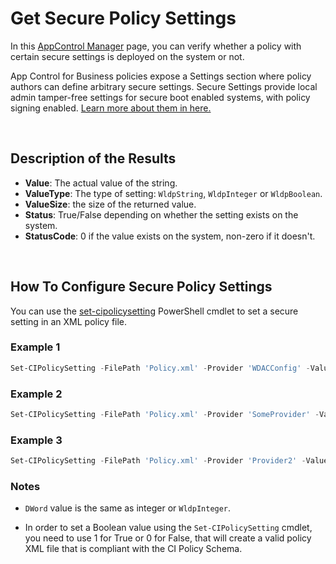 # Get Secure Policy Settings

In this [AppControl Manager](https://github.com/HotCakeX/Harden-Windows-Security/wiki/AppControl-Manager) page, you can verify whether a policy with certain secure settings is deployed on the system or not.

App Control for Business policies expose a Settings section where policy authors can define arbitrary secure settings. Secure Settings provide local admin tamper-free settings for secure boot enabled systems, with policy signing enabled. [Learn more about them in here.](https://learn.microsoft.com/en-us/windows/security/application-security/application-control/app-control-for-business/design/understanding-appcontrol-policy-settings)

<br>

## Description of the Results

* **Value**: The actual value of the string.
* **ValueType**: The type of setting: `WldpString`, `WldpInteger` or `WldpBoolean`.
* **ValueSize**: the size of the returned value.
* **Status**: True/False depending on whether the setting exists on the system.
* **StatusCode**: 0 if the value exists on the system, non-zero if it doesn't.

<br>

## How To Configure Secure Policy Settings

You can use the [set-cipolicysetting](https://learn.microsoft.com/en-us/powershell/module/configci/set-cipolicysetting) PowerShell cmdlet to set a secure setting in an XML policy file.

### Example 1

```powershell
Set-CIPolicySetting -FilePath 'Policy.xml' -Provider 'WDACConfig' -ValueType 'Boolean' -Value '1' -ValueName 'IsUserModePolicy' -Key '{4a981f19-1f7f-4167-b4a6-915765e34fd6}'
```

### Example 2

```powershell
Set-CIPolicySetting -FilePath 'Policy.xml' -Provider 'SomeProvider' -ValueType 'String' -Value 'HotCakeX' -ValueName 'Author' -Key '{495e96a3-f6e0-4e7e-bf48-e8b6085b824a}'
```

### Example 3

```powershell
Set-CIPolicySetting -FilePath 'Policy.xml' -Provider 'Provider2' -ValueType 'DWord' -Value '66' -ValueName 'Role' -Key '{741b1fcf-e1ce-49e4-a274-5c367b46b00c}'
```

### Notes

* `DWord` value is the same as integer or `WldpInteger`.

* In order to set a Boolean value using the `Set-CIPolicySetting` cmdlet, you need to use 1 for True or 0 for False, that will create a valid policy XML file that is compliant with the CI Policy Schema.
  

<br>
